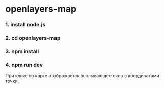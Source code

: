 # openlayers-map
### 1. install node.js
### 2. cd openlayers-map
### 3. npm install
### 4. npm run dev

При клике по карте отображается всплывающее окно с координатами точки. 